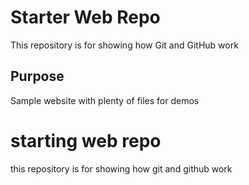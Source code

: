 # Starter Web Repo

This repository is for showing how Git and GitHub work

## Purpose

Sample website with plenty of files for demos

# starting web repo
this repository is for showing how git and github work